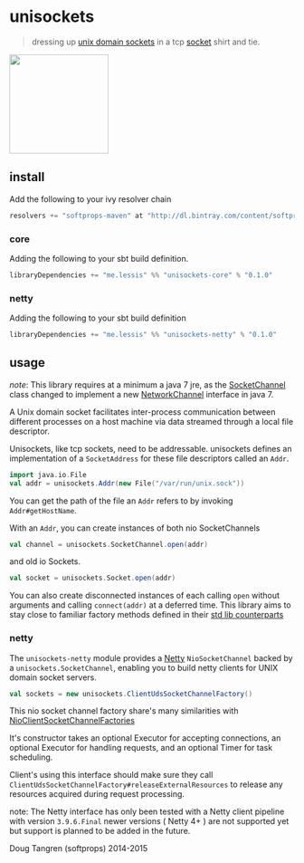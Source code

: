 # unisockets

> dressing up [unix domain sockets](http://en.wikipedia.org/wiki/Unix_domain_socket) in a tcp [socket](http://docs.oracle.com/javase/7/docs/api/java/nio/channels/SocketChannel.html) shirt and tie.

<p>
  <img height="175" src="https://rawgit.com/softprops/unisockets/master/us.svg"/>
</p>

## install

Add the following to your ivy resolver chain

```scala
resolvers += "softprops-maven" at "http://dl.bintray.com/content/softprops/maven"
```

### core

Adding the following to your sbt build definition.

```scala
libraryDependencies += "me.lessis" %% "unisockets-core" % "0.1.0"
```

### netty

Adding the following to your sbt build definition

```scala
libraryDependencies += "me.lessis" %% "unisockets-netty" % "0.1.0"
```

## usage

_note_: This library requires at a minimum a java 7 jre, as the [SocketChannel](http://docs.oracle.com/javase/7/docs/api/java/nio/channels/SocketChannel.html) class changed to implement a new [NetworkChannel](http://docs.oracle.com/javase/7/docs/api/java/nio/channels/NetworkChannel.html) interface in java 7.

A Unix domain socket facilitates inter-process communication between different processes on a host machine via data streamed through a local file descriptor.

Unisockets, like tcp sockets, need to be addressable. unisockets defines an implementation of a `SocketAddress` for these file descriptors called an `Addr`.

```scala
import java.io.File
val addr = unisockets.Addr(new File("/var/run/unix.sock"))
```

You can get the path of the file an `Addr` refers to by invoking `Addr#getHostName`.

With an `Addr`, you can create instances of both nio SocketChannels

```scala
val channel = unisockets.SocketChannel.open(addr)
```

and old io Sockets.

```scala
val socket = unisockets.Socket.open(addr)
```

You can also create disconnected instances of each calling `open` without arguments and calling `connect(addr)` at a deferred time. This library aims to stay close to familiar factory methods defined in their [std lib counterparts](http://docs.oracle.com/javase/7/docs/api/java/nio/channels/SocketChannel.html#open())

### netty

The `unisockets-netty` module provides a [Netty](http://netty.io/) `NioSocketChannel` backed by a `unisockets.SocketChannel`, enabling you to
build netty clients for UNIX domain socket servers.

```scala 
val sockets = new unisockets.ClientUdsSocketChannelFactory()
```

This nio socket channel factory share's many similarities with [NioClientSocketChannelFactories](http://netty.io/3.10/api/org/jboss/netty/channel/socket/nio/NioClientSocketChannelFactory.html)

It's constructor takes an optional Executor for accepting connections, an optional Executor for handling requests, and an optional Timer for task scheduling.

Client's using this interface should make sure they call `ClientUdsSocketChannelFactory#releaseExternalResources` to release any resources 
acquired during request processing.

note: The Netty interface has only been tested with a Netty client pipeline with version `3.9.6.Final` newer versions ( Netty 4+ ) are not supported yet but support is planned to be added in the future.

Doug Tangren (softprops) 2014-2015
